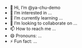 - 👋 Hi, I’m @ya-chu-demo
- 👀 I’m interested in ...
- 🌱 I’m currently learning ...
- 💞️ I’m looking to collaborate on ...
- 📫 How to reach me ...
- 😄 Pronouns: ...
- ⚡ Fun fact: ...

<!---
ya-chu-demo/ya-chu-demo is a ✨ special ✨ repository because its `README.md` (this file) appears on your GitHub profile.
You can click the Preview link to take a look at your changes.
--->
